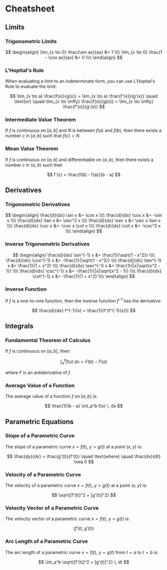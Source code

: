 # Cheatsheet

## Limits

### Trigonometric Limits
$$
\begin{align}
\lim_{x \to 0} \frac{\sin ax}{ax} &= 1 \\\\
\lim_{x \to 0} \frac{1 - \cos ax}{ax} &= 0 \\\\
\end{align}
$$

### L'Hopital's Rule
When evaluating a limit to an indeterminate form, you can use L'Hopital's Rule to evaluate the limit:

$$
\lim_{x \to a} \frac{f(x)}{g(x)} = \lim_{x \to a} \frac{f'(x)}{g'(x)} \quad \text{or} \quad \lim_{x \to \infty} \frac{f(x)}{g(x)} = \lim_{x \to \infty} \frac{f'(x)}{g'(x)}
$$

### Intermediate Value Theorem

If $f$ is continuous on $[a, b]$ and $N$ is between $f(a)$ and $f(b)$, then there exists a number $c$ in $[a, b]$ such that $f(c) = N$.

### Mean Value Theorem

If $f$ is continuous on $[a, b]$ and differentiable on $(a, b)$, then there exists a number $c$ in $(a, b)$ such that:

$$ f'(c) = \frac{f(b) - f(a)}{b - a} $$

## Derivatives

### Trigonometric Derivatives

$$
\begin{align}
\frac{d}{dx} \sin x &= \cos x \\\\
\frac{d}{dx} \cos x &= -\sin x \\\\
\frac{d}{dx} \tan x &= \sec^2 x \\\\
\frac{d}{dx} \sec x &= \sec x \tan x \\\\
\frac{d}{dx} \csc x &= -\csc x \cot x \\\\
\frac{d}{dx} \cot x &= -\csc^2 x \\\\
\end{align}
$$

### Inverse Trigonometric Derivatives

$$
\begin{align}
\frac{d}{dx} \sin^{-1} x &= \frac{1}{\sqrt{1 - x^2}} \\\\
\frac{d}{dx} \cos^{-1} x &= -\frac{1}{\sqrt{1 - x^2}} \\\\
\frac{d}{dx} \tan^{-1} x &= \frac{1}{1 + x^2} \\\\
\frac{d}{dx} \sec^{-1} x &= \frac{1}{|x|\sqrt{x^2 - 1}} \\\\
\frac{d}{dx} \csc^{-1} x &= -\frac{1}{|x|\sqrt{x^2 - 1}} \\\\
\frac{d}{dx} \cot^{-1} x &= -\frac{1}{1 + x^2} \\\\
\end{align}
$$

### Inverse Function

If $f$ is a one-to-one function, then the inverse function $f^{-1}$ has the derivative:

$$
\frac{d}{dx} f^{-1}(x) = \frac{1}{f'(f^{-1}(x))}
$$

## Integrals

### Fundamental Theorem of Calculus

If $f$ is continuous on $[a, b]$, then:

$$
\int_a^b f(x) \, dx = F(b) - F(a)
$$

where $F$ is an antiderivative of $f$.

### Average Value of a Function

The average value of a function $f$ on $[a, b]$ is:

$$
\frac{1}{b - a} \int_a^b f(x) \, dx
$$

## Parametric Equations

### Slope of a Parametric Curve

The slope of a parametric curve $x = f(t)$, $y = g(t)$ at a point $(x, y)$ is:

$$
\frac{dy}{dx} = \frac{g'(t)}{f'(t)} \quad \text{where} \quad \frac{dx}{dt} \neq 0
$$

### Velocity of a Parametric Curve

The velocity of a parametric curve $x = f(t)$, $y = g(t)$ at a point $(x, y)$ is:

$$
\sqrt{[f'(t)]^2 + [g'(t)]^2}
$$

### Velocity Vector of a Parametric Curve

The velocity vector of a parametric curve $x = f(t)$, $y = g(t)$ is:

$$
\langle f'(t), g'(t) \rangle
$$

### Arc Length of a Parametric Curve

The arc length of a parametric curve $x = f(t)$, $y = g(t)$ from $t = a$ to $t = b$ is:

$$
\int_a^b \sqrt{[f'(t)]^2 + [g'(t)]^2} \, dt
$$
